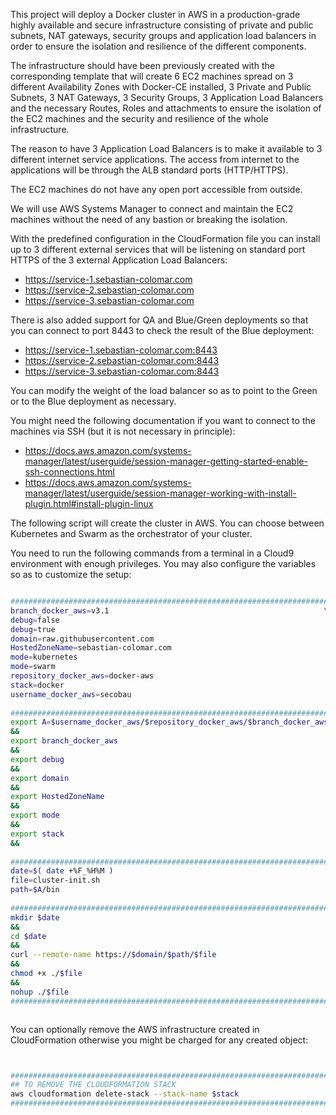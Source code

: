 This project will deploy a Docker cluster in AWS in a production-grade highly available and secure infrastructure consisting of private and public subnets, NAT gateways, security groups and application load balancers in order to ensure the isolation and resilience of the different components.

The infrastructure should have been previously created with the corresponding template that will create 6 EC2 machines spread on 3 different Availability Zones with Docker-CE installed, 3 Private and Public Subnets, 3 NAT Gateways, 3 Security Groups, 3 Application Load Balancers and the necessary Routes, Roles and attachments to ensure the isolation of the EC2 machines and the security and resilience of the whole infrastructure.

The reason to have 3 Application Load Balancers is to make it available to 3 different internet service applications. The access from internet to the applications will be through the ALB standard ports (HTTP/HTTPS).

The EC2 machines do not have any open port accessible from outside.

We will use AWS Systems Manager to connect and maintain the EC2 machines without the need of any bastion or breaking the isolation.

With the predefined configuration in the CloudFormation file you can install up to 3 different external services that will be listening on standard port HTTPS of the 3 external Application Load Balancers:
* https://service-1.sebastian-colomar.com
* https://service-2.sebastian-colomar.com
* https://service-3.sebastian-colomar.com

There is also added support for QA and Blue/Green deployments so that you can connect to port 8443 to check the result of the Blue deployment:
* https://service-1.sebastian-colomar.com:8443
* https://service-2.sebastian-colomar.com:8443
* https://service-3.sebastian-colomar.com:8443

You can modify the weight of the load balancer so as to point to the Green or to the Blue deployment as necessary.

You might need the following documentation if you want to connect to the machines via SSH (but it is not necessary in principle):
* https://docs.aws.amazon.com/systems-manager/latest/userguide/session-manager-getting-started-enable-ssh-connections.html
* https://docs.aws.amazon.com/systems-manager/latest/userguide/session-manager-working-with-install-plugin.html#install-plugin-linux

The following script will create the cluster in AWS. You can choose between Kubernetes and Swarm as the orchestrator of your cluster.

You need to run the following commands from a terminal in a Cloud9 environment with enough privileges.
You may also configure the variables so as to customize the setup:

```BASH 

#########################################################################
branch_docker_aws=v3.1                                                \
debug=false                                                             \
debug=true                                                              \
domain=raw.githubusercontent.com                                        \
HostedZoneName=sebastian-colomar.com                                    \
mode=kubernetes                                                         \
mode=swarm                                                              \
repository_docker_aws=docker-aws                                        \
stack=docker                                                            \
username_docker_aws=secobau                                             \
                                                                        ;
#########################################################################
export A=$username_docker_aws/$repository_docker_aws/$branch_docker_aws \
&&                                                                      \
export branch_docker_aws                                                \
&&                                                                      \
export debug                                                            \
&&                                                                      \
export domain                                                           \
&&                                                                      \
export HostedZoneName                                                   \
&&                                                                      \
export mode                                                             \
&&                                                                      \
export stack                                                            \
&&                                                                      \
                                                                        ;
#########################################################################
date=$( date +%F_%H%M )                                                 \
file=cluster-init.sh                                                    \
path=$A/bin                                                             \
                                                                        ;
#########################################################################
mkdir $date                                                             \
&&                                                                      \
cd $date                                                                \
&&                                                                      \
curl --remote-name https://$domain/$path/$file                          \
&&                                                                      \
chmod +x ./$file                                                        \
&&                                                                      \
nohup ./$file                                                           &
#########################################################################



```


You can optionally remove the AWS infrastructure created in CloudFormation otherwise you might be charged for any created object:


```BASH


#########################################################################
## TO REMOVE THE CLOUDFORMATION STACK                                   #
aws cloudformation delete-stack --stack-name $stack                     ;
#########################################################################


```



